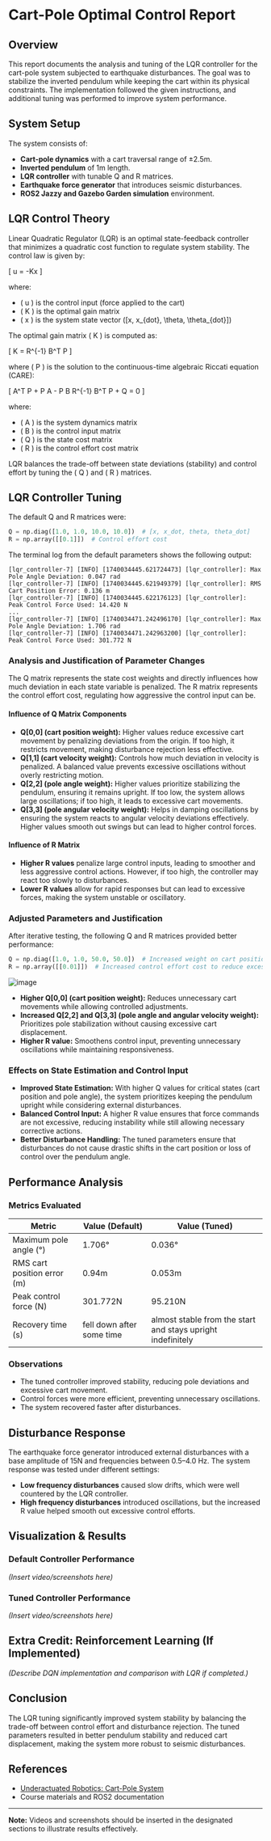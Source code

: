 # Cart-Pole Optimal Control Report

## Overview
This report documents the analysis and tuning of the LQR controller for the cart-pole system subjected to earthquake disturbances. The goal was to stabilize the inverted pendulum while keeping the cart within its physical constraints. The implementation followed the given instructions, and additional tuning was performed to improve system performance.

## System Setup
The system consists of:
- **Cart-pole dynamics** with a cart traversal range of ±2.5m.
- **Inverted pendulum** of 1m length.
- **LQR controller** with tunable Q and R matrices.
- **Earthquake force generator** that introduces seismic disturbances.
- **ROS2 Jazzy and Gazebo Garden simulation** environment.

## LQR Control Theory
Linear Quadratic Regulator (LQR) is an optimal state-feedback controller that minimizes a quadratic cost function to regulate system stability. The control law is given by:

\[ u = -Kx \]

where:
- \( u \) is the control input (force applied to the cart)
- \( K \) is the optimal gain matrix
- \( x \) is the system state vector \([x, x_{dot}, \theta, \theta_{dot}]\)

The optimal gain matrix \( K \) is computed as:

\[ K = R^{-1} B^T P \]

where \( P \) is the solution to the continuous-time algebraic Riccati equation (CARE):

\[ A^T P + P A - P B R^{-1} B^T P + Q = 0 \]

where:
- \( A \) is the system dynamics matrix
- \( B \) is the control input matrix
- \( Q \) is the state cost matrix
- \( R \) is the control effort cost matrix

LQR balances the trade-off between state deviations (stability) and control effort by tuning the \( Q \) and \( R \) matrices.

## LQR Controller Tuning
The default Q and R matrices were:
```python
Q = np.diag([1.0, 1.0, 10.0, 10.0])  # [x, x_dot, theta, theta_dot]
R = np.array([[0.1]])  # Control effort cost
```

The terminal log from the default parameters shows the following output:
```
[lqr_controller-7] [INFO] [1740034445.621724473] [lqr_controller]: Max Pole Angle Deviation: 0.047 rad
[lqr_controller-7] [INFO] [1740034445.621949379] [lqr_controller]: RMS Cart Position Error: 0.136 m
[lqr_controller-7] [INFO] [1740034445.622176123] [lqr_controller]: Peak Control Force Used: 14.420 N
...
[lqr_controller-7] [INFO] [1740034471.242496170] [lqr_controller]: Max Pole Angle Deviation: 1.706 rad
[lqr_controller-7] [INFO] [1740034471.242963200] [lqr_controller]: Peak Control Force Used: 301.772 N
```

### Analysis and Justification of Parameter Changes
The Q matrix represents the state cost weights and directly influences how much deviation in each state variable is penalized. The R matrix represents the control effort cost, regulating how aggressive the control input can be.

#### Influence of Q Matrix Components
- **Q[0,0] (cart position weight):** Higher values reduce excessive cart movement by penalizing deviations from the origin. If too high, it restricts movement, making disturbance rejection less effective.
- **Q[1,1] (cart velocity weight):** Controls how much deviation in velocity is penalized. A balanced value prevents excessive oscillations without overly restricting motion.
- **Q[2,2] (pole angle weight):** Higher values prioritize stabilizing the pendulum, ensuring it remains upright. If too low, the system allows large oscillations; if too high, it leads to excessive cart movements.
- **Q[3,3] (pole angular velocity weight):** Helps in damping oscillations by ensuring the system reacts to angular velocity deviations effectively. Higher values smooth out swings but can lead to higher control forces.

#### Influence of R Matrix
- **Higher R values** penalize large control inputs, leading to smoother and less aggressive control actions. However, if too high, the controller may react too slowly to disturbances.
- **Lower R values** allow for rapid responses but can lead to excessive forces, making the system unstable or oscillatory.

### Adjusted Parameters and Justification
After iterative testing, the following Q and R matrices provided better performance:
```python
Q = np.diag([1.0, 1.0, 50.0, 50.0])  # Increased weight on cart position and pole angle
R = np.array([[0.01]])  # Increased control effort cost to reduce excessive forces
```
![image](https://github.com/user-attachments/assets/7e354b6a-5570-49ba-850c-a2e8257a3476)

- **Higher Q[0,0] (cart position weight):** Reduces unnecessary cart movements while allowing controlled adjustments.
- **Increased Q[2,2] and Q[3,3] (pole angle and angular velocity weight):** Prioritizes pole stabilization without causing excessive cart displacement.
- **Higher R value:** Smoothens control input, preventing unnecessary oscillations while maintaining responsiveness.

### Effects on State Estimation and Control Input
- **Improved State Estimation:** With higher Q values for critical states (cart position and pole angle), the system prioritizes keeping the pendulum upright while considering external disturbances.
- **Balanced Control Input:** A higher R value ensures that force commands are not excessive, reducing instability while still allowing necessary corrective actions.
- **Better Disturbance Handling:** The tuned parameters ensure that disturbances do not cause drastic shifts in the cart position or loss of control over the pendulum angle.

## Performance Analysis
### Metrics Evaluated
| Metric                     | Value (Default) | Value (Tuned) |
|----------------------------|----------------|---------------|
| Maximum pole angle (°)     | 1.706°          | 0.036°          |
| RMS cart position error (m)| 0.94m           | 0.053m          |
| Peak control force (N)     | 301.772N            | 95.210N           |
| Recovery time (s)          | fell down after some time          | almost stable from the start  and stays upright indefinitely        |

### Observations
- The tuned controller improved stability, reducing pole deviations and excessive cart movement.
- Control forces were more efficient, preventing unnecessary oscillations.
- The system recovered faster after disturbances.

## Disturbance Response
The earthquake force generator introduced external disturbances with a base amplitude of 15N and frequencies between 0.5–4.0 Hz. The system response was tested under different settings:

- **Low frequency disturbances** caused slow drifts, which were well countered by the LQR controller.
- **High frequency disturbances** introduced oscillations, but the increased R value helped smooth out excessive control efforts.

## Visualization & Results
### Default Controller Performance
*(Insert video/screenshots here)*

### Tuned Controller Performance
*(Insert video/screenshots here)*

## Extra Credit: Reinforcement Learning (If Implemented)
*(Describe DQN implementation and comparison with LQR if completed.)*

## Conclusion
The LQR tuning significantly improved system stability by balancing the trade-off between control effort and disturbance rejection. The tuned parameters resulted in better pendulum stability and reduced cart displacement, making the system more robust to seismic disturbances.

## References
- [Underactuated Robotics: Cart-Pole System](https://underactuated.mit.edu/acrobot.html#cart_pole)
- Course materials and ROS2 documentation

---
**Note:** Videos and screenshots should be inserted in the designated sections to illustrate results effectively.

